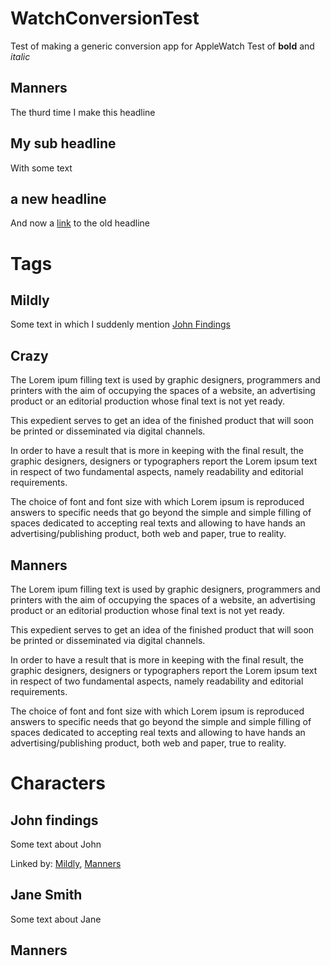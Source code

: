 # WatchConversionTest
Test of making a generic conversion app for AppleWatch
Test of **bold** and *italic* 
## Manners
The thurd time I make this headline

## My sub headline
With some text

## a new headline
And now a [link](#my-sub-headline) to the old headline
# Tags
## Mildly
Some text in which I suddenly mention [John Findings](#John-findings)

## Crazy
The Lorem ipum filling text is used by graphic designers, programmers and printers with the aim of occupying the spaces of a website, an advertising product or an editorial production whose final text is not yet ready.

This expedient serves to get an idea of the finished product that will soon be printed or disseminated via digital channels.

In order to have a result that is more in keeping with the final result, the graphic designers, designers or typographers report the Lorem ipsum text in respect of two fundamental aspects, namely readability and editorial requirements.

The choice of font and font size with which Lorem ipsum is reproduced answers to specific needs that go beyond the simple and simple filling of spaces dedicated to accepting real texts and allowing to have hands an advertising/publishing product, both web and paper, true to reality.
## Manners
The Lorem ipum filling text is used by graphic designers, programmers and printers with the aim of occupying the spaces of a website, an advertising product or an editorial production whose final text is not yet ready.

This expedient serves to get an idea of the finished product that will soon be printed or disseminated via digital channels.

In order to have a result that is more in keeping with the final result, the graphic designers, designers or typographers report the Lorem ipsum text in respect of two fundamental aspects, namely readability and editorial requirements.

The choice of font and font size with which Lorem ipsum is reproduced answers to specific needs that go beyond the simple and simple filling of spaces dedicated to accepting real texts and allowing to have hands an advertising/publishing product, both web and paper, true to reality.
# Characters
## John findings
Some text about John

Linked by: [Mildly](#Mildly), [Manners](#Manners)
## Jane Smith
Some text about Jane
## Manners
